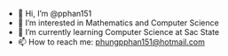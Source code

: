 - 👋 Hi, I’m @pphan151
- 👀 I’m interested in Mathematics and Computer Science
- 🌱 I’m currently learning Computer Science at Sac State
- 📫 How to reach me: phungpphan151@hotmail.com

<!---
pphan151/pphan151 is a ✨ special ✨ repository because its `README.md` (this file) appears on your GitHub profile.
You can click the Preview link to take a look at your changes.
--->
